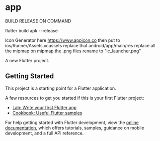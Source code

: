 # app


BUILD RELEASE ON COMMAND 

flutter build apk --release


Icon Generator here 
https://www.appicon.co
then put to ios/Runner/Assets.xcassets
replace that 
android/app/main/res
replace all the mipmap
on mipmap the .png files rename to "ic_launcher.png"

A new Flutter project.

## Getting Started

This project is a starting point for a Flutter application.

A few resources to get you started if this is your first Flutter project:

- [Lab: Write your first Flutter app](https://docs.flutter.dev/get-started/codelab)
- [Cookbook: Useful Flutter samples](https://docs.flutter.dev/cookbook)

For help getting started with Flutter development, view the
[online documentation](https://docs.flutter.dev/), which offers tutorials,
samples, guidance on mobile development, and a full API reference.
